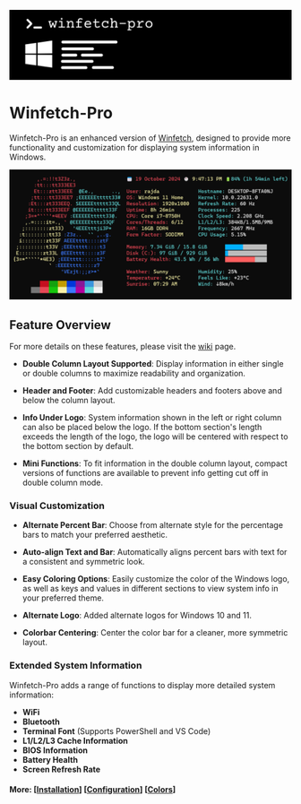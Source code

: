 ![winfetch-pro-banner.png](./images/winfetch-pro-banner.png)

# Winfetch-Pro

Winfetch-Pro is an enhanced version of [Winfetch](https://github.com/lptstr/winfetch), designed to provide more functionality and customization for displaying system information in Windows. 

![winfetch-demo.png](./images/winfetch-demo.png)

## Feature Overview

For more details on these features, please visit the [wiki](https://github.com/LunarEclipseCode/winfetch-pro/wiki) page.

- **Double Column Layout Supported**: Display information in either single or double columns to maximize readability and organization.

- **Header and Footer**: Add customizable headers and footers above and below the column layout.

- **Info Under Logo**: System information shown in the left or right column can also be placed below the logo. If the bottom section's length exceeds the length of the logo, the logo will be centered with respect to the bottom section by default.

- **Mini Functions**: To fit information in the double column layout, compact versions of functions are available to prevent info getting cut off in double column mode.

### Visual Customization

- **Alternate Percent Bar**: Choose from alternate style for the percentage bars to match your preferred aesthetic.

- **Auto-align Text and Bar**: Automatically aligns percent bars with text for a consistent and symmetric look.

- **Easy Coloring Options**: Easily customize the color of the Windows logo, as well as keys and values in different sections to view system info in your preferred theme.

- **Alternate Logo**: Added alternate logos for Windows 10 and 11.

- **Colorbar Centering**: Center the color bar for a cleaner, more symmetric layout.

### Extended System Information

Winfetch-Pro adds a range of functions to display more detailed system information:

- **WiFi**
- **Bluetooth**
- **Terminal Font** (Supports PowerShell and VS Code)
- **L1/L2/L3 Cache Information**
- **BIOS Information**
- **Battery Health**
- **Screen Refresh Rate**

#### More: \[[Installation](https://github.com/LunarEclipseCode/winfetch-pro/wiki/Installation)\] \[[Configuration](https://github.com/LunarEclipseCode/winfetch-pro/wiki/Configuration)\] \[[Colors](https://github.com/LunarEclipseCode/winfetch-pro/wiki/ANSI-Colors)\]
